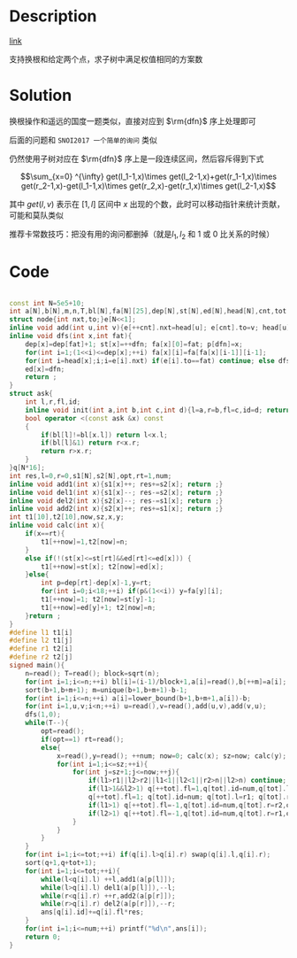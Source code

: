 # Description

[link](https://www.luogu.com.cn/problem/P4689)

支持换根和给定两个点，求子树中满足权值相同的方案数

# Solution

换根操作和遥远的国度一题类似，直接对应到 $\rm{dfn}$ 序上处理即可

后面的问题和 $\texttt{SNOI2017 一个简单的询问}$ 类似

仍然使用子树对应在 $\rm{dfn}$ 序上是一段连续区间，然后容斥得到下式

$$\sum_{x=0} ^{\infty} get(l_1-1,x)\times get(l_2-1,x)+get(r_1-1,x)\times get(r_2-1,x)-get(l_1-1,x)\times get(r_2,x)-get(r_1,x)\times get(l_2-1,x)$$

其中 $get(l,v)$ 表示在 $[1,l]$ 区间中 $x$ 出现的个数，此时可以移动指针来统计贡献，可能和莫队类似

推荐卡常数技巧：把没有用的询问都删掉（就是$l_1,l_2$ 和 $1$ 或 $0$ 比关系的时候）

# Code

```cpp

const int N=5e5+10;
int a[N],b[N],m,n,T,bl[N],fa[N][25],dep[N],st[N],ed[N],head[N],cnt,tot,dfn,block,ans[N*5],p[N];
struct node{int nxt,to;}e[N<<1];
inline void add(int u,int v){e[++cnt].nxt=head[u]; e[cnt].to=v; head[u]=cnt;return ;}
inline void dfs(int x,int fat){
	dep[x]=dep[fat]+1; st[x]=++dfn; fa[x][0]=fat; p[dfn]=x;
	for(int i=1;(1<<i)<=dep[x];++i) fa[x][i]=fa[fa[x][i-1]][i-1];
	for(int i=head[x];i;i=e[i].nxt) if(e[i].to==fat) continue; else dfs(e[i].to,x);
	ed[x]=dfn;
	return ;
}
struct ask{
	int l,r,fl,id;
	inline void init(int a,int b,int c,int d){l=a,r=b,fl=c,id=d; return ;}
	bool operator <(const ask &x) const
	{
		if(bl[l]!=bl[x.l]) return l<x.l;
		if(bl[l]&1) return r<x.r;
		return r>x.r;
	}
}q[N*16];
int res,l=0,r=0,s1[N],s2[N],opt,rt=1,num;
inline void add1(int x){s1[x]++; res+=s2[x]; return ;}
inline void del1(int x){s1[x]--; res-=s2[x]; return ;}
inline void del2(int x){s2[x]--; res-=s1[x]; return ;}
inline void add2(int x){s2[x]++; res+=s1[x]; return ;}
int t1[10],t2[10],now,sz,x,y;
inline void calc(int x){
	if(x==rt){
		t1[++now]=1,t2[now]=n;
	}
	else if(!(st[x]<=st[rt]&&ed[rt]<=ed[x])) {
		t1[++now]=st[x]; t2[now]=ed[x];
	}else{
		int p=dep[rt]-dep[x]-1,y=rt;
		for(int i=0;i<18;++i) if(p&(1<<i)) y=fa[y][i]; 
		t1[++now]=1; t2[now]=st[y]-1;
		t1[++now]=ed[y]+1; t2[now]=n;
	}return ;
}
#define l1 t1[i]
#define l2 t1[j]
#define r1 t2[i]
#define r2 t2[j]
signed main(){
	n=read(); T=read(); block=sqrt(n);
	for(int i=1;i<=n;++i) bl[i]=(i-1)/block+1,a[i]=read(),b[++m]=a[i];
	sort(b+1,b+m+1); m=unique(b+1,b+m+1)-b-1;
	for(int i=1;i<=n;++i) a[i]=lower_bound(b+1,b+m+1,a[i])-b;
	for(int i=1,u,v;i<n;++i) u=read(),v=read(),add(u,v),add(v,u);
	dfs(1,0);
	while(T--){
		opt=read();
		if(opt==1) rt=read();
		else{
			x=read(),y=read(); ++num; now=0; calc(x); sz=now; calc(y);
			for(int i=1;i<=sz;++i){
				for(int j=sz+1;j<=now;++j){
					if(l1>r1||l2>r2||l1<1||l2<1||r2>n||l2>n) continue; 
					if(l1>1&&l2>1) q[++tot].fl=1,q[tot].id=num,q[tot].l=l1-1,q[tot].r=l2-1;
					q[++tot].fl=1; q[tot].id=num; q[tot].l=r1; q[tot].r=r2;
					if(l1>1) q[++tot].fl=-1,q[tot].id=num,q[tot].r=r2,q[tot].l=l1-1;
					if(l2>1) q[++tot].fl=-1,q[tot].id=num,q[tot].r=r1,q[tot].l=l2-1;
				}
			}
		} 
	}
	for(int i=1;i<=tot;++i) if(q[i].l>q[i].r) swap(q[i].l,q[i].r);
	sort(q+1,q+tot+1);
	for(int i=1;i<=tot;++i){
		while(l<q[i].l) ++l,add1(a[p[l]]);
		while(l>q[i].l) del1(a[p[l]]),--l;
		while(r<q[i].r) ++r,add2(a[p[r]]);
		while(r>q[i].r) del2(a[p[r]]),--r;
		ans[q[i].id]+=q[i].fl*res;
	} 
	for(int i=1;i<=num;++i) printf("%d\n",ans[i]);
	return 0;
}
```